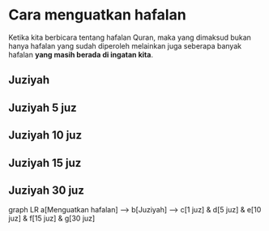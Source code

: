 # Cara menguatkan hafalan

Ketika kita berbicara tentang hafalan Quran, maka yang dimaksud bukan hanya hafalan yang sudah diperoleh melainkan juga seberapa banyak hafalan **yang masih berada di ingatan kita**.

## Juziyah

## Juziyah 5 juz 
 
## Juziyah 10 juz 

## Juziyah 15 juz

## Juziyah 30 juz

<div class="mermaid">
graph LR
 a[Menguatkan hafalan] --> b[Juziyah] --> c[1 juz] & d[5 juz] & e[10 juz] & f[15 juz] & g[30 juz]
</div>